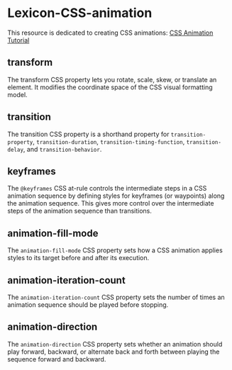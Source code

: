 # Lexicon-CSS-animation

This resource is dedicated to creating CSS animations: [CSS Animation Tutorial](https://www.youtube.com/watch?v=jgw82b5Y2MU&list=PL4cUxeGkcC9iGYgmEd2dm3zAKzyCGDtM5)
## transform
The transform CSS property lets you rotate, scale, skew, or translate an element. It modifies the coordinate space of the CSS visual formatting model.

## transition
The transition CSS property is a shorthand property for `transition-property`, `transition-duration`, `transition-timing-function`, `transition-delay`, and `transition-behavior`.

## keyframes
The `@keyframes` CSS at-rule controls the intermediate steps in a CSS animation sequence by defining styles for keyframes (or waypoints) along the animation sequence. This gives more control over the intermediate steps of the animation sequence than transitions.

## animation-fill-mode
The `animation-fill-mode` CSS property sets how a CSS animation applies styles to its target before and after its execution.

## animation-iteration-count
The `animation-iteration-count` CSS property sets the number of times an animation sequence should be played before stopping.

## animation-direction
The `animation-direction` CSS property sets whether an animation should play forward, backward, or alternate back and forth between playing the sequence forward and backward.